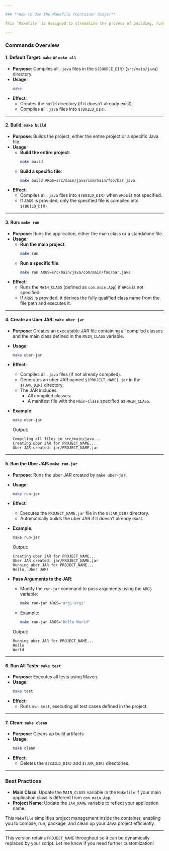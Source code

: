 ```yaml
---

### **How to Use the Makefile (Container Usage)**

This `Makefile` is designed to streamline the process of building, running, testing, and cleaning up a Java project inside a Docker container environment. The commands are optimized to work with a typical Java/Maven project structure and can be executed within the container.

---
```


### **Commands Overview**

#### **1. Default Target: `make` or `make all`**
- **Purpose**: Compiles all `.java` files in the `$(SOURCE_DIR)` (`src/main/java`) directory.
- **Usage**:
  ```bash
  make
  ```
- **Effect**:
  - Creates the `build` directory (if it doesn’t already exist).
  - Compiles all `.java` files into `$(BUILD_DIR)`.

---

#### **2. Build: `make build`**
- **Purpose**: Builds the project, either the entire project or a specific Java file.
- **Usage**:
  - **Build the entire project**:
    ```bash
    make build
    ```
  - **Build a specific file**:
    ```bash
    make build ARGS=src/main/java/com/main/foo/bar.java
    ```
- **Effect**:
  - Compiles all `.java` files into `$(BUILD_DIR)` when `ARGS` is not specified.
  - If `ARGS` is provided, only the specified file is compiled into `$(BUILD_DIR)`.

---

#### **3. Run: `make run`**
- **Purpose**: Runs the application, either the main class or a standalone file.
- **Usage**:
  - **Run the main project**:
    ```bash
    make run
    ```
  - **Run a specific file**:
    ```bash
    make run ARGS=src/main/java/com/main/foo/bar.java
    ```
- **Effect**:
  - Runs the `MAIN_CLASS` (defined as `com.main.App`) if `ARGS` is not specified.
  - If `ARGS` is provided, it derives the fully qualified class name from the file path and executes it.

---

#### **4. Create an Uber JAR: `make uber-jar`**
- **Purpose**: Creates an executable JAR file containing all compiled classes and the main class defined in the `MAIN_CLASS` variable.
- **Usage**:
  ```bash
  make uber-jar
  ```
- **Effect**:
  - Compiles all `.java` files (if not already compiled).
  - Generates an uber JAR named `$(PROJECT_NAME).jar` in the `$(JAR_DIR)` directory.
  - The JAR includes:
    - All compiled classes.
    - A manifest file with the `Main-Class` specified as `MAIN_CLASS`.

- **Example**:
  ```bash
  make uber-jar
  ```
  Output:
  ```
  Compiling all files in src/main/java...
  Creating uber JAR for PROJECT_NAME...
  Uber JAR created: jar/PROJECT_NAME.jar
  ```

---

#### **5. Run the Uber JAR: `make run-jar`**
- **Purpose**: Runs the uber JAR created by `make uber-jar`.
- **Usage**:
  ```bash
  make run-jar
  ```
- **Effect**:
  - Executes the `PROJECT_NAME.jar` file in the `$(JAR_DIR)` directory.
  - Automatically builds the uber JAR if it doesn’t already exist.

- **Example**:
  ```bash
  make run-jar
  ```
  Output:
  ```
  Creating uber JAR for PROJECT_NAME...
  Uber JAR created: jar/PROJECT_NAME.jar
  Running uber JAR for PROJECT_NAME...
  Hello, Uber JAR!
  ```

- **Pass Arguments to the JAR**:
  - Modify the `run-jar` command to pass arguments using the `ARGS` variable:
    ```bash
    make run-jar ARGS="arg1 arg2"
    ```
  - Example:
    ```bash
    make run-jar ARGS="Hello World"
    ```
  Output:
  ```
  Running uber JAR for PROJECT_NAME...
  Hello
  World
  ```

---

#### **6. Run All Tests: `make test`**
- **Purpose**: Executes all tests using Maven.
- **Usage**:
  ```bash
  make test
  ```
- **Effect**:
  - Runs `mvn test`, executing all test cases defined in the project.

---

#### **7. Clean: `make clean`**
- **Purpose**: Cleans up build artifacts.
- **Usage**:
  ```bash
  make clean
  ```
- **Effect**:
  - Deletes the `$(BUILD_DIR)` and `$(JAR_DIR)` directories.

---

### **Best Practices**
- **Main Class**: Update the `MAIN_CLASS` variable in the `Makefile` if your main application class is different from `com.main.App`.
- **Project Name**: Update the `JAR_NAME` variable to reflect your application name.

This `Makefile` simplifies project management inside the container, enabling you to compile, run, package, and clean up your Java project efficiently.

---

This version retains `PROJECT_NAME` throughout so it can be dynamically replaced by your script. Let me know if you need further customization!